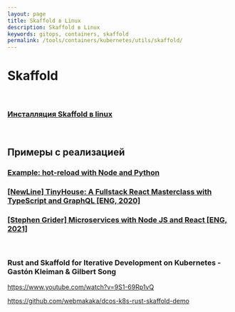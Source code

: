 ```yaml
---
layout: page
title: Skaffold в Linux
description: Skaffold в Linux
keywords: gitops, containers, skaffold
permalink: /tools/containers/kubernetes/utils/skaffold/
---
```


# Skaffold

<br/>

### [Инсталляция Skaffold в linux](/tools/containers/kubernetes/utils/scaffold/)

<br/>

## Примеры с реализацией

### [Example: hot-reload with Node and Python](https://github.com/GoogleContainerTools/skaffold/tree/main/examples/hot-reload)

### [[NewLine] TinyHouse: A Fullstack React Masterclass with TypeScript and GraphQL [ENG, 2020]](https://github.com/webmakaka/TinyHouse-A-Fullstack-React-Masterclass-with-TypeScript-and-GraphQL)

### [[Stephen Grider] Microservices with Node JS and React [ENG, 2021]](https://github.com/webmakaka/Microservices-with-Node-JS-and-React-Improved)

<br/>

### Rust and Skaffold for Iterative Development on Kubernetes - Gastón Kleiman & Gilbert Song

https://www.youtube.com/watch?v=9S1-69Rp1vQ

https://github.com/webmakaka/dcos-k8s-rust-skaffold-demo
